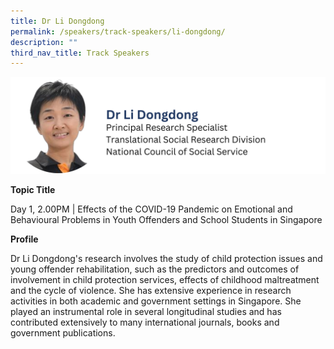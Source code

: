 ```yaml
---
title: Dr Li Dongdong
permalink: /speakers/track-speakers/li-dongdong/
description: ""
third_nav_title: Track Speakers
---
```

<div style="display: flex; flex-wrap: wrap;">
  <div style="flex-basis: 100%; max-width: 100%;">
    <img alt="track speakers 1" src="/images/SpeakersPhoto/lidongdongv0.png">
  </div>
	</div>
	
<b>Topic Title</b>

<p id="left">Day 1, 2.00PM | Effects of the COVID-19 Pandemic on Emotional and Behavioural Problems in Youth Offenders and School Students in Singapore </p>

<b>Profile</b>	


Dr Li Dongdong's research involves the study of child protection issues and young offender rehabilitation, such as the predictors and outcomes of involvement in child protection services, effects of childhood maltreatment and the cycle of violence. She has extensive experience in research activities in both academic and government settings in Singapore. She played an instrumental role in several longitudinal studies and has contributed extensively to many international journals, books and government publications.